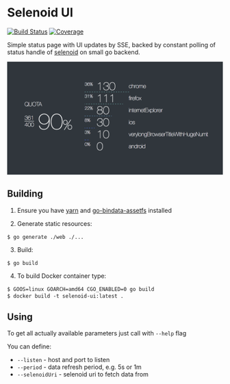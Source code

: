 # Selenoid UI
[![Build Status](https://travis-ci.org/lanwen/selenoid-ui.svg?branch=master)](https://travis-ci.org/lanwen/selenoid-ui)
[![Coverage](https://codecov.io/github/lanwen/selenoid-ui/coverage.svg)](https://codecov.io/gh/lanwen/selenoid-ui)

Simple status page with UI updates by SSE,
backed by constant polling of status handle
of [selenoid](https://github.com/aandryashin/selenoid) on small go backend.

![status](docs/img/ui.png)

## Building

1) Ensure you have [yarn](https://github.com/yarnpkg/yarn) and [go-bindata-assetfs](https://github.com/elazarl/go-bindata-assetfs) installed

2) Generate static resources:
```
$ go generate ./web ./...
```
3) Build:
```
$ go build
```
4) To build Docker container type:
```
$ GOOS=linux GOARCH=amd64 CGO_ENABLED=0 go build
$ docker build -t selenoid-ui:latest .
```

## Using

To get all actually available parameters just call with `--help` flag

You can define:

- `--listen` - host and port to listen
- `--period` - data refresh period, e.g. 5s or 1m
- `--selenoidUri` - selenoid uri to fetch data from